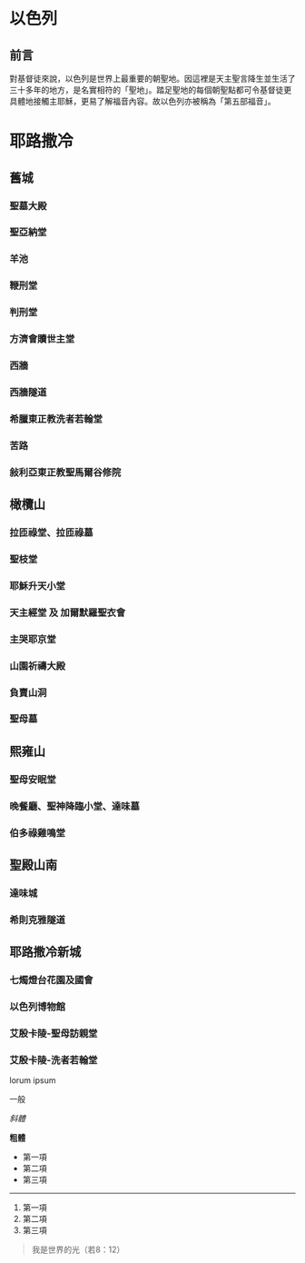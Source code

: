 # 以色列

## 前言

對基督徒來說，以色列是世界上最重要的朝聖地。因這裡是天主聖言降生並生活了三十多年的地方，是名實相符的「聖地」。踏足聖地的每個朝聖點都可令基督徒更具體地接觸主耶穌，更易了解福音內容。故以色列亦被稱為「第五部福音」。

# 耶路撒冷

## 舊城

### 聖墓大殿

### 聖亞納堂

### 羊池

### 鞭刑堂

### 判刑堂

### 方濟會贖世主堂

### 西牆

### 西牆隧道

### 希臘東正教洗者若翰堂

### 苦路

### 敍利亞東正教聖馬爾谷修院

## 橄欖山

### 拉匝祿堂、拉匝祿墓

### 聖枝堂

### 耶穌升天小堂

### 天主經堂 及 加爾默羅聖衣會

### 主哭耶京堂

### 山園祈禱大殿

### 負賣山洞

### 聖母墓

## 熙雍山

### 聖母安眠堂

### 晚餐廳、聖神降臨小堂、達味墓

### 伯多祿雞鳴堂

## 聖殿山南

### 達味城

### 希則克雅隧道

## 耶路撒冷新城

### 七燭燈台花園及國會

### 以色列博物館

### 艾殷卡陵-聖母訪親堂

### 艾殷卡陵-洗者若翰堂









lorum ipsum

一般

*斜體*

**粗體**

* 第一項
* 第二項
* 第三項

-------------

1. 第一項
2. 第二項
3. 第三項

> 我是世界的光（若8：12）

